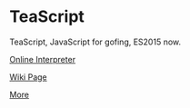 # TeaScript
TeaScript, JavaScript for gofing, ES2015 now.

[Online Interpreter](http://vihanserver.tk/p/TeaScript/)

[Wiki Page](https://esolangs.org/wiki/TeaScript)

[More](http://vihanserver.tk/p/TeaScript)
